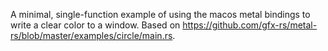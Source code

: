 A minimal, single-function example of using the macos metal bindings to write a clear color to a window. Based on https://github.com/gfx-rs/metal-rs/blob/master/examples/circle/main.rs.
